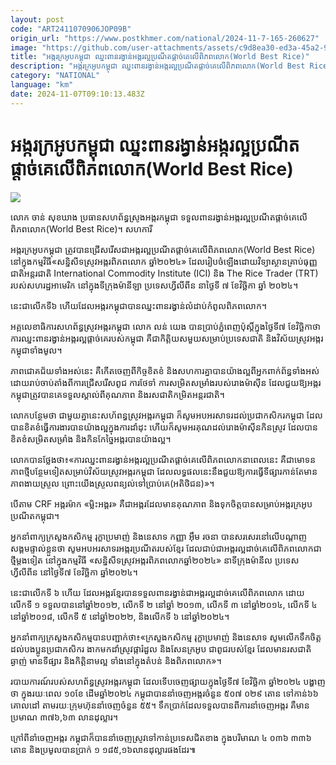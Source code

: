 ```yaml
---
layout: post
code: "ART2411070906JOP09B"
origin_url: "https://www.postkhmer.com/national/2024-11-7-165-260627"
image: "https://github.com/user-attachments/assets/c9d8ea30-ed3a-45a2-9d44-11e8f83a6ffc"
title: "អង្ករ​ក្រអូប​កម្ពុជា ឈ្នះ​ពាន​រង្វាន់​អង្ករ​ល្អ​ប្រណីត​ផ្តាច់គេ​លើ​ពិភពលោក​(World Best Rice)"
description: "​​អង្ករ​ក្រអូប​កម្ពុជា ឈ្នះ​ពាន​រង្វាន់​អង្ករ​ល្អ​ប្រណីត​ផ្តាច់គេ​លើ​ពិភពលោក​(World Best Rice)​"
category: "NATIONAL"
language: "km"
date: 2024-11-07T09:10:13.483Z
---
```


# អង្ករ​ក្រអូប​កម្ពុជា ឈ្នះ​ពាន​រង្វាន់​អង្ករ​ល្អ​ប្រណីត​ផ្តាច់គេ​លើ​ពិភពលោក​(World Best Rice)

![](https://github.com/user-attachments/assets/cdaa6801-f31d-4bcf-ae04-cb220dcd9d94)

លោក ចាន់ សុខឃាង ប្រធានសហព័ន្ធស្រូងអង្ករកម្ពុជា ទទួលពានរង្វាន់អង្ករល្អប្រណីតផ្តាច់គេលើពិភពលោក(World Best Rice)។ សហការី

អង្ករ​ក្រអូប​កម្ពុជា ត្រូវ​បាន​ជ្រើស​រើស​ជា​អង្ករ​ល្អប្រណីត​ផ្តាច់គេ​លើ​ពិភពលោក​(World Best Rice)​នៅ​ក្នុង​កម្មវិធី​«សន្និសីទ​ស្រូវ​អង្ករ​ពិភពលោក ឆ្នាំ​២០២៤» ដែល​រៀបចំ​ឡើង​ដោយ​វិទ្យាស្ថាន​គ្រាប់​ធុញ្ញជាតិ​អន្តរជាតិ International Commodity Institute (ICI) និង The Rice Trader (TRT) របស់​សហរដ្ឋ​អាមេរិក នៅ​ក្នុង​ទីក្រុង​ម៉ានីឡា ប្រទេស​ហ្វីលីពីន នា​ថ្ងៃទី ៧ ខែ​វិច្ឆិកា ឆ្នាំ ២០២៤។

នេះ​ជា​លើក​ទី៦ ហើយ​ដែល​អង្ករ​កម្ពុជា​បាន​ឈ្នះ​ពាន​រង្វាន់​លំដាប់​កំពូល​ពិភពលោក​។

អគ្គ​លេខាធិការ​សហព័ន្ធ​ស្រូវ​អង្ករ​កម្ពុជា លោក លន់ យេង បាន​ប្រាប់​ភ្នំពេញប៉ុស្តិ៍​ក្នុង​ថ្ងៃ​ទី​៧ ខែ​វិច្ឆិកា​ថា ការ​ឈ្នះ​ពាន​រង្វាន់​អង្ករ​ល្អផ្ដាច់គេ​របស់​កម្ពុជា គឺ​ជា​កិត្តិយស​មួយ​សម្រាប់​ប្រទេស​ជាតិ និង​វិស័យ​ស្រូវ​អង្ករ​កម្ពុជា​ទាំងមូល។ 

ភាព​ជោគជ័យ​ទាំង​អស់​នេះ គឺ​កើត​ចេញ​ពី​កិច្ច​ខិតខំ និង​សហការ​គ្នា​បាន​យ៉ាង​ល្អ​ពី​អ្នក​ពាក់​ព័ន្ធ​ទាំង​អស់ ដោយ​រាប់​ចាប់​តាំង​ពី​ការ​ជ្រើសរើស​ពូជ ការ​ថែទាំ ការ​សម្រិត​សម្រាំង​របស់​រោង​ម៉ាស៊ីន ដែល​ជួយ​ឱ្យ​អង្ករ​កម្ពុជា​ត្រូវ​បាន​គេ​ទទួល​ស្គាល់​ពី​គុណភាព និង​រសជាតិ​កម្រិត​អន្តរ​ជាតិ។

លោក​បន្ថែម​ថា ជាមួយ​គ្នានេះ​សហ័ពន្ធ​ស្រូវ​អង្ករ​កម្ពុជា ក៏​សូម​អបអរសាទរ​ដល់​ប្រជា​កសិករ​កម្ពុជា ដែល​បាន​ខិតខំ​ធ្វើ​ការងារ​បានយ៉ាង​ល្អ​ក្នុង​ការ​ដាំដុះ ហើយ​ក៏​សូម​អរគុណ​ដល់​រោងម៉ាស៊ីន​កិនស្រូវ ដែល​បាន​ខិតខំ​សម្រិត​សម្រាំង និង​កិន​កែច្នៃ​អង្ករ​បាន​យ៉ាងល្អ។

លោក​បាន​ថ្លែង​ថា៖​«​ការ​ឈ្នះ​ពាន​រង្វាន់​អង្ករ​ល្អ​ប្រណីត​ផ្តាច់គេ​លើ​ពិភពលោក​នា​ពេល​នេះ គឺ​ជា​មោទនភាព​ថ្មី​បន្ថែម​ទៀត​សម្រាប់​វិស័យ​ស្រូវ​អង្ករ​កម្ពុជា ដែល​លទ្ធផល​នេះ​នឹង​ជួយ​ឱ្យ​ការ​ធ្វើ​ទីផ្សារ​កាន់​តែ​មាន​ភាព​ងាយ​ស្រួល ព្រោះ​យើង​ស្រួល​ពន្យល់​ទៅ​ប្រាប់​គេ​(អតិថិជន)»។

បើ​តាម​ CRF អង្ករ​ម៉ាក «ម្លិះ​អង្គរ» គឺ​ជា​អង្ករ​ដែល​មាន​គុណភាព និង​ទុក​ចិត្ត​បាន​សម្រាប់​អង្ករ​ក្រអូប​ប្រណីត​កម្ពុជា។

អ្នក​នាំពាក្យ​ក្រសួង​កសិកម្ម រុក្ខា​ប្រមាញ់ និង​នេសាទ កញ្ញា អ៊ឹម រចនា បាន​សរសេរ​នៅ​លើ​បណ្តាញ​សង្គម​ផ្ទាល់​ខ្លួន​ថា សូម​អបអរសាទរ​អង្ករ​ប្រណីត​របស់​ខ្មែរ ដែល​ជាប់​ជា​អង្ករ​ល្អ​ដាច់គេ​លើ​ពិភពលោក​ជា​ថ្មី​ម្ដង​ទៀត នៅ​ក្នុង​កម្មវិធី «សន្និសីទ​ស្រូវ​អង្ករ​ពិភពលោក​ឆ្នាំ​២០២៤» នាទី​ក្រុងម៉ានីល ប្រទេស​ហ្វីលីពីន នៅ​ថ្ងៃទី​៧ ខែ​វិច្ឆិកា ឆ្នាំ​២០២៤។

នេះ​ជា​លើកទី ៦ ហើយ ដែល​អង្ករ​ខ្មែរ​បាន​ទទួល​ពាន​រង្វាន់​ជា​អង្ករល្អ​ដាច់គេ​លើ​ពិភពលោក ដោយ​លើកទី ១ ទទួល​បាន​នៅ​ឆ្នាំ២០១២, លើកទី ២ នៅ​ឆ្នាំ ២០១៣, លើកទី ៣ នៅឆ្នាំ​២០១៤, លើកទី ៤ នៅ​ឆ្នាំ​២០១៨, លើ​កទី ៥ នៅ​ឆ្នាំ២០២២, និងលើកទី ៦ នៅ​ឆ្នាំ​២០២៤។

អ្នក​នាំពាក្យ​ក្រសួង​កសិកម្ម​បាន​បញ្ជាក់​ថា៖​«ក្រសួង​កសិកម្ម រុក្ខា​ប្រមាញ់ និង​នេសាទ សូម​លើក​ទឹកចិត្ត​ដល់​បងប្អូន​ប្រជាកសិករ ងាក​មក​ដាំ​ស្រូវ​ផ្ការំដួល និង​សែនក្រអូប ជា​ពូជ​របស់​ខ្មែរ ដែល​មាន​រស​ជាតិ​ឆ្ងាញ់ មាន​ទីផ្សារ និង​កិត្តិនាម​ល្អ ទាំង​នៅ​ក្នុង​តំបន់ និង​ពិភពលោក»។

របាយការណ៍​របស់​សហព័ន្ធ​ស្រូវអង្ករ​កម្ពុជា ដែល​ទើប​ចេញ​ផ្សាយ​ក្នុង​ថ្ងៃ​ទី៧ ខែ​វិច្ឆិកា ឆ្នាំ២០២៤ បង្ហាញ​ថា ក្នុង​រយៈ​ពេល ១០​ខែ ដើម​ឆ្នាំ​២០២៤ កម្ពុជា​បាន​នាំ​ចេញ​អង្ករ​ចំនួន ៥០៧ ០២៩ តោន ទៅ​កាន់​ ៦៦ គោលដៅ តាម​រយៈ​ក្រុមហ៊ុន​នាំ​ចេញ​ចំនួន ៥៥។​ ទឹក​ប្រាក់​ដែល​ទទួល​បាន​ពី​ការ​នាំ​ចេញ​អង្ករ គឺមាន​ប្រមាណ ៣៧៦,៦៣ លាន​ដុល្លារ។

ក្រៅ​ពី​នាំ​ចេញ​អង្ករ កម្ពុជា​ក៏​បាន​នាំ​ចេញ​ស្រូវ​ទៅ​កាន់​ប្រទេស​ជិត​ខាង ក្នុង​បរិមាណ ៤ ០៣៦ ៣៣៦ តោន និង​ប្រមូល​បាន​ប្រាក់ ១ ១៨៥,១៦លាន​ដុល្លារ​ផងដែរ៕
